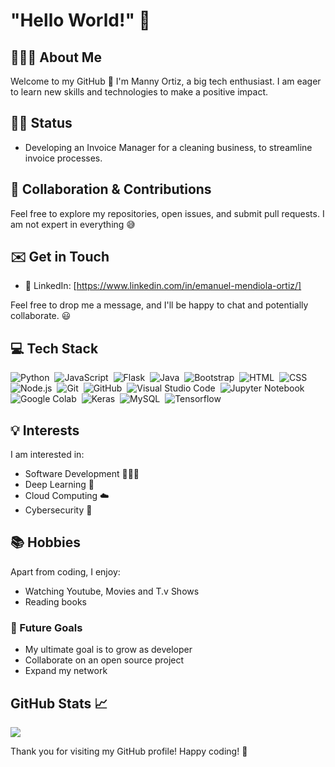 # "Hello World!" 👋

## 🧑🏻‍💻 About Me
Welcome to my GitHub 🚀 I'm Manny Ortiz, a big tech enthusiast. I am eager to learn new skills and technologies to make a positive impact. 
## 👷🏼 Status

- Developing an Invoice Manager for a cleaning business, to streamline invoice processes.

## 🤝 Collaboration & Contributions

Feel free to explore my repositories, open issues, and submit pull requests. I am not expert in everything 😅

## ✉️ Get in Touch

- 💼 LinkedIn: [https://www.linkedin.com/in/emanuel-mendiola-ortiz/]
  
Feel free to drop me a message, and I'll be happy to chat and potentially collaborate. 😃

## 💻 Tech Stack 

![Python](https://img.shields.io/badge/-Python-05122A?style=flat&logo=python)&nbsp;
![JavaScript](https://img.shields.io/badge/-JavaScript-05122A?style=flat&logo=javascript)&nbsp;
![Flask](https://img.shields.io/badge/-Flask-05122A?style=flat&logo=flask)&nbsp;
![Java](https://img.shields.io/badge/-Java-05122A?style=flat&logo=Java&logoColor=FFA518)&nbsp;
![Bootstrap](https://img.shields.io/badge/-Bootstrap-05122A?style=flat&logo=bootstrap&logoColor=563D7C)&nbsp;
![HTML](https://img.shields.io/badge/-HTML-05122A?style=flat&logo=HTML5)&nbsp;
![CSS](https://img.shields.io/badge/-CSS-05122A?style=flat&logo=CSS3&logoColor=1572B6)&nbsp;
![Node.js](https://img.shields.io/badge/-Node.js-05122A?style=flat&logo=node.js&logoColor=339933)&nbsp;
![Git](https://img.shields.io/badge/-Git-05122A?style=flat&logo=git)&nbsp;
![GitHub](https://img.shields.io/badge/-GitHub-05122A?style=flat&logo=github)&nbsp;
![Visual Studio Code](https://img.shields.io/badge/-Visual%20Studio%20Code-05122A?style=flat&logo=visual-studio-code&logoColor=007ACC)&nbsp;
![Jupyter Notebook](https://img.shields.io/badge/-Jupyter%20Notebook-05122A?style=flat&logo=jupyter&logoColor=F37626)&nbsp;
![Google Colab](https://img.shields.io/badge/-Google%20Colab-05122A?style=flat&logo=google-colab&logoColor=F9AB00)&nbsp;
![Keras](https://img.shields.io/badge/-Keras-05122A?style=flat&logo=keras&logoColor=D00000)&nbsp;
![MySQL](https://img.shields.io/badge/-MySQL-05122A?style=flat&logo=mysql&logoColor=4479A1)&nbsp;
![Tensorflow](https://img.shields.io/badge/-Tensorflow-05122A?style=flat&logo=tensorflow&logoColor=FF6F00)&nbsp;

## 💡 Interests

I am interested in:

- Software Development 🧑🏻‍💻
- Deep Learning 🧠
- Cloud Computing ☁️
- Cybersecurity 🔐

## 📚 Hobbies

Apart from coding, I enjoy:

- Watching Youtube, Movies and T.v Shows
- Reading books

### 🌳 Future Goals

- My ultimate goal is to grow as developer
- Collaborate on an open source project
- Expand my network


## GitHub Stats 📈

<img src = "https://github-readme-stats.vercel.app/api/top-langs/?username=mannyortiz478&layout=compact">

Thank you for visiting my GitHub profile! Happy coding! 🚀
